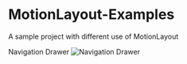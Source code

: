 # MotionLayout-Examples
A sample project with different use of MotionLayout

Navigation Drawer 
![Navigation Drawer ](https://github.com/supto09/MotionLayout-Examples/blob/master/ss/drawer_ss.gif)
